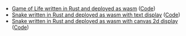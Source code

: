 * [Game of Life written in Rust and deployed as wasm](https://wolpi.github.io/game-of-life-rs-wasm/) ([Code](https://github.com/wolpi/game-of-life-rs-wasm))
* [Snake written in Rust and deployed as wasm with text display](https://wolpi.github.io/snake-text-rs-wasm/) ([Code](https://github.com/wolpi/snake-text-rs-wasm))
* [Snake written in Rust and deployed as wasm with canvas 2d display](https://wolpi.github.io/snake-canvas2d-rs-wasm/) ([Code](https://github.com/wolpi/snake-canvas2d-rs-wasm))

